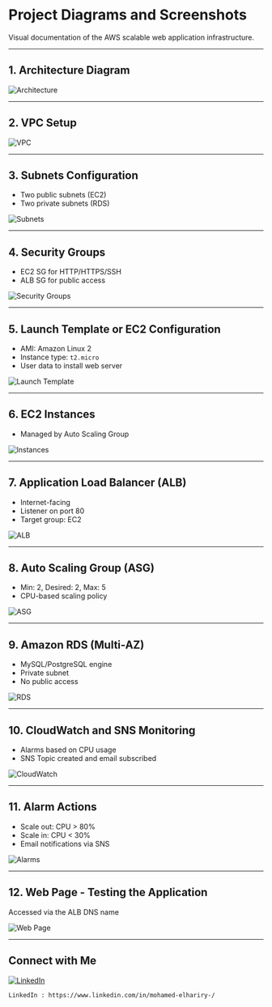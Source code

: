 # Project Diagrams and Screenshots

Visual documentation of the AWS scalable web application infrastructure.

---

## 1. Architecture Diagram

![Architecture](./aws-images/Diagram.png)

---

## 2. VPC Setup

![VPC](./aws-images/VPC.png)

---

## 3. Subnets Configuration

- Two public subnets (EC2)
- Two private subnets (RDS)

![Subnets](./aws-images/Subnets.png)

---

## 4. Security Groups

- EC2 SG for HTTP/HTTPS/SSH
- ALB SG for public access

![Security Groups](./aws-images/SecurityGroup.png)

---

## 5. Launch Template or EC2 Configuration

- AMI: Amazon Linux 2
- Instance type: `t2.micro`
- User data to install web server

![Launch Template](./aws-images/LuanchTemplate.png)

---

## 6. EC2 Instances

- Managed by Auto Scaling Group

![Instances](./aws-images/Instances.png)

---

## 7. Application Load Balancer (ALB)

- Internet-facing
- Listener on port 80
- Target group: EC2

![ALB](./aws-images/LoadBalancer.png)

---

## 8. Auto Scaling Group (ASG)

- Min: 2, Desired: 2, Max: 5
- CPU-based scaling policy

![ASG](./aws-images/AutoScalingGroups.png)

---

## 9. Amazon RDS (Multi-AZ)

- MySQL/PostgreSQL engine
- Private subnet
- No public access

![RDS](./aws-images/RDS-DB.png)

---

## 10. CloudWatch and SNS Monitoring

- Alarms based on CPU usage
- SNS Topic created and email subscribed

![CloudWatch](./aws-images/Cloudwatch.png)

---

## 11. Alarm Actions

- Scale out: CPU > 80%
- Scale in: CPU < 30%
- Email notifications via SNS

![Alarms](./aws-images/SNS.png)

---

## 12. Web Page - Testing the Application

Accessed via the ALB DNS name

![Web Page](./aws-images/WebPage.png)

---

## Connect with Me

[![LinkedIn](https://img.shields.io/badge/LinkedIn-Profile-blue?style=flat&logo=linkedin)](https://www.linkedin.com/in/mohamed-elhariry-/)
```bash
LinkedIn : https://www.linkedin.com/in/mohamed-elhariry-/
```